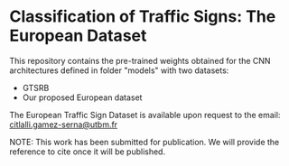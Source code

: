 # Classification of Traffic Signs: The European Dataset

This repository contains the pre-trained weights obtained for the CNN architectures defined in folder "models" with two datasets:
- GTSRB 
- Our proposed European dataset

The European Traffic Sign Dataset is available upon request to the email: citlalli.gamez-serna@utbm.fr

NOTE: This work has been submitted for publication. We will provide the reference to cite once it will be published.
